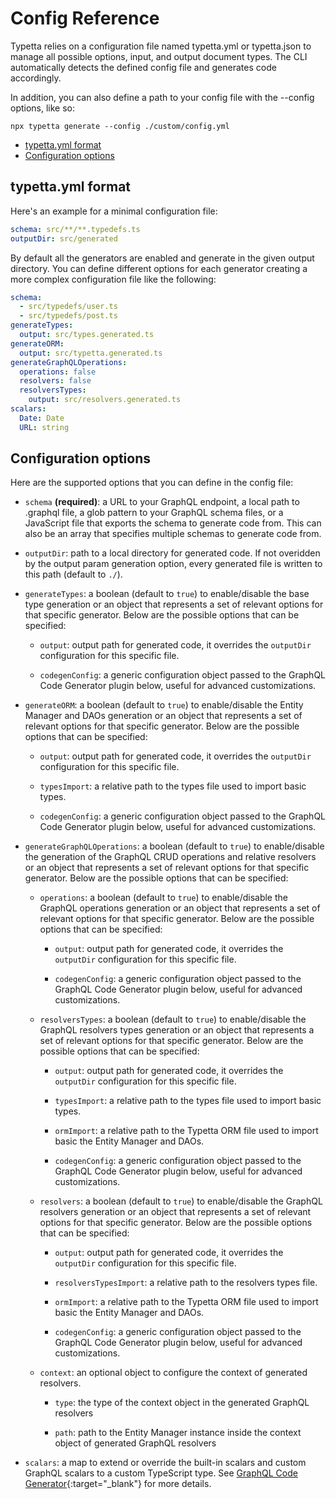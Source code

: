 # Config Reference

Typetta relies on a configuration file named typetta.yml or typetta.json to manage all possible options, input, and output document types. The CLI automatically detects the defined config file and generates code accordingly.

In addition, you can also define a path to your config file with the --config options, like so:
```
npx typetta generate --config ./custom/config.yml
```

  - [typetta.yml format](#typettayml-format)
  - [Configuration options](#configuration-options)

## typetta.yml format
Here's an example for a minimal configuration file:

```yaml
schema: src/**/**.typedefs.ts
outputDir: src/generated
```

By default all the generators are enabled and generate in the given output directory. You can define different options for each generator creating a more complex configuration file like the following:
```yaml
schema: 
  - src/typedefs/user.ts
  - src/typedefs/post.ts
generateTypes:
  output: src/types.generated.ts
generateORM:
  output: src/typetta.generated.ts
generateGraphQLOperations:
  operations: false
  resolvers: false
  resolversTypes:
    output: src/resolvers.generated.ts
scalars:
  Date: Date
  URL: string
```

## Configuration options
Here are the supported options that you can define in the config file:

- `schema` **(required)**: a URL to your GraphQL endpoint, a local path to .graphql file, a glob pattern to your GraphQL schema files, or a JavaScript file that exports the schema to generate code from. This can also be an array that specifies multiple schemas to generate code from.

- `outputDir`: path to a local directory for generated code. If not overidden by the output param generation option, every generated file is written to this path (default to `./`).

- `generateTypes`: a boolean (default to `true`) to enable/disable the base type generation or an object that represents a set of relevant options for that specific generator. Below are the possible options that can be specified:

  - `output`: output path for generated code, it overrides the `outputDir` configuration for this specific file.
  
  - `codegenConfig`: a generic configuration object passed to the GraphQL Code Generator plugin below, useful for advanced customizations.

- `generateORM`: a boolean (default to `true`) to enable/disable the Entity Manager and DAOs generation or an object that represents a set of relevant options for that specific generator. Below are the possible options that can be specified:

  - `output`: output path for generated code, it overrides the `outputDir` configuration for this specific file.

  - `typesImport`: a relative path to the types file used to import basic types.
  
  - `codegenConfig`: a generic configuration object passed to the GraphQL Code Generator plugin below, useful for advanced customizations.

- `generateGraphQLOperations`: a boolean (default to `true`) to enable/disable the generation of the GraphQL CRUD operations and relative resolvers or an object that represents a set of relevant options for that specific generator. Below are the possible options that can be specified:

  - `operations`: a boolean (default to `true`) to enable/disable the GraphQL operations generation or an object that represents a set of relevant options for that specific generator. Below are the possible options that can be specified:

    - `output`: output path for generated code, it overrides the `outputDir` configuration for this specific file.

    - `codegenConfig`: a generic configuration object passed to the GraphQL Code Generator plugin below, useful for advanced customizations.

  - `resolversTypes`: a boolean (default to `true`) to enable/disable the GraphQL resolvers types generation or an object that represents a set of relevant options for that specific generator. Below are the possible options that can be specified:

      - `output`: output path for generated code, it overrides the `outputDir` configuration for this specific file.

      - `typesImport`: a relative path to the types file used to import basic types.

      - `ormImport`: a relative path to the Typetta ORM file used to import basic the Entity Manager and DAOs.

      - `codegenConfig`: a generic configuration object passed to the GraphQL Code Generator plugin below, useful for advanced customizations.

  - `resolvers`: a boolean (default to `true`) to enable/disable the GraphQL resolvers generation or an object that represents a set of relevant options for that specific generator. Below are the possible options that can be specified:

      - `output`: output path for generated code, it overrides the `outputDir` configuration for this specific file.

      - `resolversTypesImport`: a relative path to the resolvers types file.

      - `ormImport`: a relative path to the Typetta ORM file used to import basic the Entity Manager and DAOs.

      - `codegenConfig`: a generic configuration object passed to the GraphQL Code Generator plugin below, useful for advanced customizations.

  - `context`: an optional object to configure the context of generated resolvers.

    - `type`: the type of the context object in the generated GraphQL resolvers
  
    - `path`: path to the Entity Manager instance inside the context object of generated GraphQL resolvers

- `scalars`: a map to extend or override the built-in scalars and custom GraphQL scalars to a custom TypeScript type. See [GraphQL Code Generator](https://www.graphql-code-generator.com/plugins/typescript){:target="_blank"} for more details.

